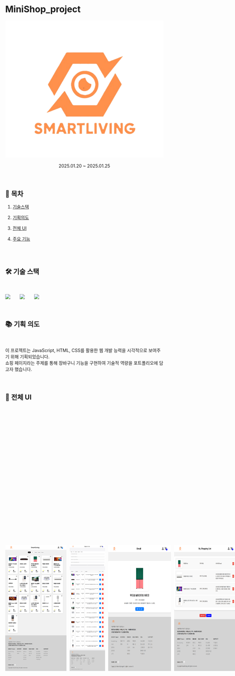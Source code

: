 # MiniShop_project

<p align="center"><img src="/detailimg/logo5.png"></p>
<div align=center>2025.01.20 ~ 2025.01.25 </div>

<br>

<br>

## 🔗 목차

1. [기술스택](#-기술-스택)
2. [기획의도](#-기획-의도)
3. [전체 UI](#-전체-ui)
4. [주요 기능](#-주요-기능들)

   <br>
   <br>

## 🛠 기술 스택

<br>
<br>

<div style="display: flex; gap: 30px; align-items: center;">
  <img src="https://img.shields.io/badge/html5-E34F26?&style=for-the-badge&logo=html5&logoColor=white" />
  <img src="https://img.shields.io/badge/css3-1572B6?&style=for-the-badge&logo=html5&logoColor=white" />
  <img src="https://img.shields.io/badge/javascript-F7DF1E?&style=for-the-badge&logo=html5&logoColor=white" />
</div>

<br>
<br>

## 📚 기획 의도

<br>
<br>

<div>이 프로젝트는 JavaScript, HTML, CSS를 활용한 웹 개발 능력을 시각적으로 보여주기 위해 기획되었습니다.</div>
<div> 쇼핑 페이지라는 주제를 통해 장바구니 기능을 구현하여 기술적 역량을 포트폴리오에 담고자 했습니다.</div>

<br>
<br>

## 📐 전체 UI

<br>
<br>

<div style="display: flex; gap: 10px; align-items: center;">
<img style="width: 200px; height:400px" src="/readme_img/main.png">
<img style="width: 200px; height:400px" src="/readme_img/detail1.png">
<img style="width: 200px; height:400px" src="/readme_img/detail2.png">
<img style="width: 200px; height:400px" src="/readme_img/detail3.png">
<br>

## 💡 주요 기능들

<br>

### 🧡물품 등록

- 로컬 스토리지에 등록된 아이디와 비교 후 중복 확인
- 물품이 등록되면 데이터가 로컬 스토리지에 저장
- 데이터 저장하면 물품등록 테이블 추가 생성

<br>

![Image](https://github.com/user-attachments/assets/3066c005-4a7a-4b1e-a3b8-6c70cd192f4e)

<br>

### 🧡등록 물품 수정 & 삭제

- 등록된 물품의 내옹을 수정하거나 삭제
- 수정 또는 삭제 시 로컬 스토리지의 데이터도 수정 또는 삭제

<br>

![Image](https://github.com/user-attachments/assets/2837d2cb-760a-4458-9381-7032e11ddd18)

<br>

### 💚등록 물품 상품 페이지

- 로컬 스토리지에 등록된 물품 판매 시 필요정보 표시
- 각 물품의 상세페이지는 쿼리문 사용

<br>

![Image](https://github.com/user-attachments/assets/95fd8c6d-43a3-4488-8a64-5d9e9b42d558)

<br>

### 💙잠바구니 담기

- 장바구니 담기 버튼 온클릭 시 로컬스토리지2에 저장
- 로컬스토리지2에 저장된 후 장바구니 갯수 카운트 업

<br>

![Image](https://github.com/user-attachments/assets/395bcb83-bcbd-4d8d-95ce-12aa9316308e)

<br>

### 💙장바구니 물품 삭제 & 전체 삭제

- 장바구니 담긴 물품 삭제 또는 전체 삭제 시 로컬 스토리지2의 데이터도 수정

<br>

![Image](https://github.com/user-attachments/assets/0723a7c2-3728-43c4-bdaa-03c4e38a8ad5)

<br>

### 💙장바구니 수량 증가 & 감소

- 장바구니의 담긴 물품의 수량 + - 버튼 온클릭 시 카운트 데이터 +1 또는 -1
- 중복된 물품 한번 더 담을 시 카운트 업

<br>

![Image](https://github.com/user-attachments/assets/f8a68c86-062a-4063-b8cb-16e127bce20e)

<br>

